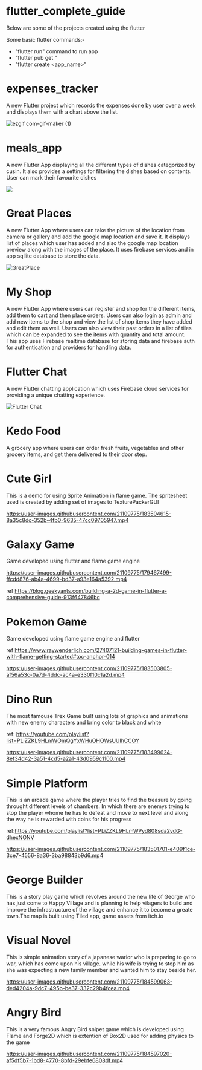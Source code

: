 # flutter_complete_guide

Below are some of the projects created using the flutter

Some basic flutter commands:-

- "flutter run" command to run app 
- "flutter pub get <lib name>"
- "flutter create <app_name>"

 # expenses_tracker

A new Flutter project which records the expenses done by user over a week and displays them with a chart above the list.

![ezgif com-gif-maker (1)](https://user-images.githubusercontent.com/21109775/171257132-55ab1a60-8386-4884-99a9-0520037a54d5.gif)

# meals_app

A new Flutter App displaying all the different types of dishes categorized by cusin. It also provides a settings for filtering the dishes based on contents.
User can mark their favourite dishes

![](https://github.com/vijeth11/UdemyMaxMillerFlutter/blob/main/meals_app/Meal%20App.gif)

# Great Places

A new Flutter App where users can take the picture of the location from camera or gallery and add the google map location and save it.
It displays list of places which user has added and also the google map location preview along with the images of the place. It uses firebase services
and in app sqllite database to store the data.

![GreatPlace](https://user-images.githubusercontent.com/21109775/179568613-0d169144-f083-498e-8330-dca69414bb2b.gif)


# My Shop 

A new Flutter App where users can register and shop for the different items, add them to cart and then place orders. Users can also login as admin 
and add new items to the shop and view the list of shop items they have added and edit them as well. Users can also view their past orders in a list of tiles \
which can be expanded to see the items with quantity and total amount. This app uses Firebase realtime database for storing data and firebase auth for authentication
and providers for handling data.

# Flutter Chat

A new Flutter chatting application which uses Firebase cloud services for providing a unique chatting experience.

![Flutter Chat](https://user-images.githubusercontent.com/21109775/179480502-4b0374bb-5d66-48a9-994d-26cbb93b4d52.gif)
 
 # Kedo Food
 
 A grocery app where users can order fresh fruits, vegetables and other grocery items, and get them delivered to their
 door step.

# Cute Girl 
 
This is a demo for using Sprite Animation in flame game. The spritesheet used is created by adding set of images to TexturePackerGUI

https://user-images.githubusercontent.com/21109775/183504615-8a35c8dc-352b-4fb0-9635-47cc09705947.mp4
 
# Galaxy Game

Game developed using flutter and flame game engine 

https://user-images.githubusercontent.com/21109775/179467499-ffcdd876-ab4a-4699-bd37-a93e164a5392.mp4

 ref https://blog.geekyants.com/building-a-2d-game-in-flutter-a-comprehensive-guide-913f647846bc
 
# Pokemon Game
 Game developed using flame game engine and flutter
 
 ref https://www.raywenderlich.com/27407121-building-games-in-flutter-with-flame-getting-started#toc-anchor-014 
 
 https://user-images.githubusercontent.com/21109775/183503805-af56a53c-0a7d-4ddc-ac4a-e330f10c1a2d.mp4

# Dino Run
 The most famouse Trex Game built using lots of graphics and animations with new enemy characters and bring color to black and white
 
 ref: https://youtube.com/playlist?list=PLiZZKL9HLmWOmQgYxWHuOHOWsUUlhCCOY
 
 https://user-images.githubusercontent.com/21109775/183499624-8ef34d42-3a51-4cd5-a2a1-43d0959c1100.mp4

# Simple Platform
 This is an arcade game where the player tries to find the treasure by going throught different levels of chambers. In which there are enemys
 trying to stop the player whome he has to defeat and move to next level and along the way he is rewarded with coins for his progress
 
 ref:https://youtube.com/playlist?list=PLiZZKL9HLmWPyd808sda2ydG-dhexNONV
 
 https://user-images.githubusercontent.com/21109775/183501701-e409f1ce-3ce7-4556-8a36-3ba98843b9d6.mp4
 
# George Builder
  
 This is a story play game which revolves around the new life of George who has just come to Happy Village and is planning to help vilagers to build and 
 improve the infrastructure of the village and enhance it to become a greate town.The map is built using Tiled app, game assets from itch.io
 
# Visual Novel
 
 This is simple animation story of a japanese warior who is preparing to go to war, which has come upon his village. while his wife is trying to stop
 him as she was expecting a new family member and wanted him to stay beside her. 

 https://user-images.githubusercontent.com/21109775/184599063-ded4204a-9dc7-495b-be37-332c29b4fcea.mp4
 
# Angry Bird
  
  This is a very famous Angry Bird snipet game which is developed using Flame and Forge2D which is extention of Box2D used for adding physics to the game

  https://user-images.githubusercontent.com/21109775/184597020-af5df5b7-1bd8-4770-8bfd-29ebfe6808df.mp4


